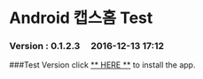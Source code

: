 # Android 캡스홈 Test

### Version  :  0.1.2.3&nbsp;&nbsp;&nbsp;&nbsp;&nbsp;2016-12-13 17:12
###Test Version
click [** HERE **](https://github.com/ncomztwo/ADTCapsHome/raw/master/Test_Version/ADTCapsHomeService.apk) to install the app.
